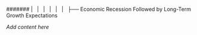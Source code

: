 ####### |   |   |   |   |   |   ├── Economic Recession Followed by Long-Term Growth Expectations

*Add content here*